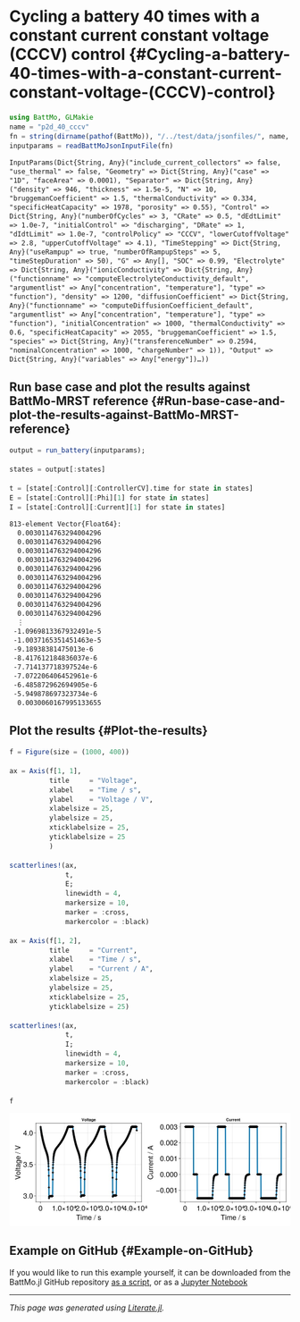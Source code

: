 


# Cycling a battery 40 times with a constant current constant voltage (CCCV) control {#Cycling-a-battery-40-times-with-a-constant-current-constant-voltage-(CCCV)-control}

```julia
using BattMo, GLMakie
name = "p2d_40_cccv"
fn = string(dirname(pathof(BattMo)), "/../test/data/jsonfiles/", name, ".json")
inputparams = readBattMoJsonInputFile(fn)
```


```
InputParams(Dict{String, Any}("include_current_collectors" => false, "use_thermal" => false, "Geometry" => Dict{String, Any}("case" => "1D", "faceArea" => 0.0001), "Separator" => Dict{String, Any}("density" => 946, "thickness" => 1.5e-5, "N" => 10, "bruggemanCoefficient" => 1.5, "thermalConductivity" => 0.334, "specificHeatCapacity" => 1978, "porosity" => 0.55), "Control" => Dict{String, Any}("numberOfCycles" => 3, "CRate" => 0.5, "dEdtLimit" => 1.0e-7, "initialControl" => "discharging", "DRate" => 1, "dIdtLimit" => 1.0e-7, "controlPolicy" => "CCCV", "lowerCutoffVoltage" => 2.8, "upperCutoffVoltage" => 4.1), "TimeStepping" => Dict{String, Any}("useRampup" => true, "numberOfRampupSteps" => 5, "timeStepDuration" => 50), "G" => Any[], "SOC" => 0.99, "Electrolyte" => Dict{String, Any}("ionicConductivity" => Dict{String, Any}("functionname" => "computeElectrolyteConductivity_default", "argumentlist" => Any["concentration", "temperature"], "type" => "function"), "density" => 1200, "diffusionCoefficient" => Dict{String, Any}("functionname" => "computeDiffusionCoefficient_default", "argumentlist" => Any["concentration", "temperature"], "type" => "function"), "initialConcentration" => 1000, "thermalConductivity" => 0.6, "specificHeatCapacity" => 2055, "bruggemanCoefficient" => 1.5, "species" => Dict{String, Any}("transferenceNumber" => 0.2594, "nominalConcentration" => 1000, "chargeNumber" => 1)), "Output" => Dict{String, Any}("variables" => Any["energy"])…))
```


## Run base case and plot the results against BattMo-MRST reference {#Run-base-case-and-plot-the-results-against-BattMo-MRST-reference}

```julia
output = run_battery(inputparams);

states = output[:states]

t = [state[:Control][:ControllerCV].time for state in states]
E = [state[:Control][:Phi][1] for state in states]
I = [state[:Control][:Current][1] for state in states]
```


```
813-element Vector{Float64}:
  0.0030114763294004296
  0.0030114763294004296
  0.0030114763294004296
  0.0030114763294004296
  0.0030114763294004296
  0.0030114763294004296
  0.0030114763294004296
  0.0030114763294004296
  0.0030114763294004296
  0.0030114763294004296
  ⋮
 -1.0969813367932491e-5
 -1.0037165351451463e-5
 -9.18938381475013e-6
 -8.417612184836037e-6
 -7.714137718397524e-6
 -7.072206406452961e-6
 -6.485872962694905e-6
 -5.949878697323734e-6
  0.0030060167995133655
```


## Plot the results {#Plot-the-results}

```julia
f = Figure(size = (1000, 400))

ax = Axis(f[1, 1],
          title     = "Voltage",
          xlabel    = "Time / s",
          ylabel    = "Voltage / V",
          xlabelsize = 25,
          ylabelsize = 25,
          xticklabelsize = 25,
          yticklabelsize = 25
          )

scatterlines!(ax,
              t,
              E;
              linewidth = 4,
              markersize = 10,
              marker = :cross,
              markercolor = :black)

ax = Axis(f[1, 2],
          title     = "Current",
          xlabel    = "Time / s",
          ylabel    = "Current / A",
          xlabelsize = 25,
          ylabelsize = 25,
          xticklabelsize = 25,
          yticklabelsize = 25)

scatterlines!(ax,
              t,
              I;
              linewidth = 4,
              markersize = 10,
              marker = :cross,
              markercolor = :black)

f
```

![](kqrohox.jpeg)

## Example on GitHub {#Example-on-GitHub}

If you would like to run this example yourself, it can be downloaded from the BattMo.jl GitHub repository [as a script](https://github.com/BattMoTeam/BattMo.jl/blob/main/examples/example_cycle.jl), or as a [Jupyter Notebook](https://github.com/BattMoTeam/BattMo.jl/blob/gh-pages/dev/final_site/notebooks/example_cycle.ipynb)


---


_This page was generated using [Literate.jl](https://github.com/fredrikekre/Literate.jl)._
